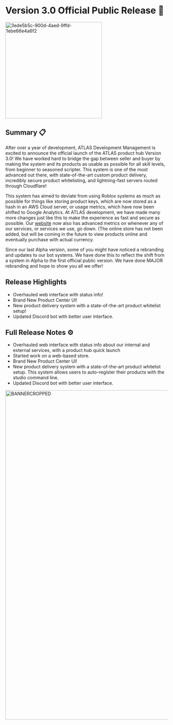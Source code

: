 # Version 3.0 Official Public Release :confetti_ball: 
<img width="300" height="300" alt="3ede5b5c-900d-4aed-9ffd-1ebe66e4a6f2" src="https://github.com/user-attachments/assets/87fd5fcd-bb23-4ae7-80e3-488f166da9df" />

## Summary :clipboard: 
After over a year of development, ATLAS Development Management is excited to announce the official launch of the ATLAS product hub Version 3.0! We have worked hard to bridge the gap between seller and buyer by making the system and its products as usable as possible for all skill levels, from beginner to seasoned scripter. This system is one of the most advanced out there, with state-of-the-art custom product delivery, incredibly secure product whitelisting, and lightning-fast servers routed through Cloudflare!

This system has aimed to deviate from using Roblox systems as much as possible for things like storing product keys, which are now stored as a hash in an AWS Cloud server, or usage metrics, which have now been shifted to Google Analytics. At ATLAS development, we have made many more changes just like this to make the experience as fast and secure as possible. Our [website](https://atlas-development-services.operator-spider.com/) now also has advanced metrics on whenever any of our services, or services we use, go down. (The online store has 
not been  added, but will be coming in the future to view products online and eventually purchase with actual currency.

Since our last Alpha version, some of you might have noticed a rebranding and updates to our bot systems. We have done this to reflect the shift from a system in Alpha to the first official public version. We have done MAJOR rebranding and hope to show you all we offer!

## Release Highlights
- Overhauled web interface with status info!
- Brand New Product Center UI!
- New product delivery system with a state-of-the-art product whitelist setup!
- Updated Discord bot with better user interface.

## Full Release Notes :gear: 
- Overhauled web interface with status info about our internal and external services, with a product hub quick launch
- Started work on a web-based store.
- Brand New Product Center UI!
- New product delivery system with a state-of-the-art product whitelist setup. This system allows users to auto-register their products with the studio command line.
- Updated Discord bot with better user interface.

<img width="1536" height="1024" alt="BANNERCROPPED" src="https://github.com/user-attachments/assets/4d0c0c69-a26e-494a-8ad0-10799fa551af" />

